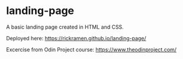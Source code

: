 # landing-page

A basic landing page created in HTML and CSS.

Deployed here: https://rickramen.github.io/landing-page/

Excercise from Odin Project course: https://www.theodinproject.com/
